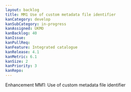 ```yaml
---
layout: backlog
title: MM1 Use of custom metadata file identifier
kanCategory: develop
kanSubCategory: in-progress
kanAssigned: UKMO
kanBacklog: 40
kanIssue:
kanPullReq:
kanFeature: Integrated catalogue
kanRelease: 4.1
kanMetric: 6.1
kanSize: 2
kanPriority: 3
kanRepo:
---
```

Enhancement MM1: Use of custom metadata file identifier
